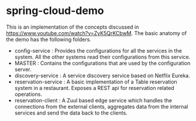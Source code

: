 # spring-cloud-demo

This is an implementation of the concepts discussed in https://www.youtube.com/watch?v=ZyK5QrKCbwM. The basic anatomy of the demo has the following folders.
 - config-service : Provides the configurations for all the services in the system. All the other systems read their configurations from this service.
 - MASTER : Contains the configurations that are used by the configuration server.
 - discovery-service : A service discovery service based on Netflix Eureka.
 - reservation-service : A basic implementation of a Table reservation system in a restaurant. Exposes a REST api for reservation related operations.
 - reservation-client : A Zuul based edge service which handles the connections from the external clients, aggregates data from the internal services and send the data back to the clients.
